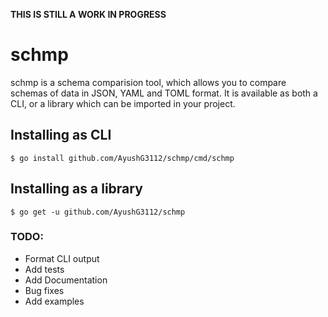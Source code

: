 **THIS IS STILL A WORK IN PROGRESS**

# schmp


schmp is a schema comparision tool, which allows you to compare schemas of data in JSON, YAML and TOML format.
It is available as both a CLI, or a library which can be imported in your project.

## Installing as CLI

``` console
$ go install github.com/AyushG3112/schmp/cmd/schmp
```

## Installing as a library

``` console
$ go get -u github.com/AyushG3112/schmp
```

### TODO:

 - Format CLI output
 - Add tests
 - Add Documentation
 - Bug fixes
 - Add examples
